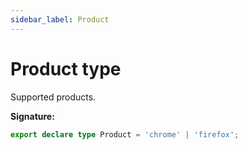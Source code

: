 ```yaml
---
sidebar_label: Product
---
```

# Product type

Supported products.

**Signature:**

```typescript
export declare type Product = 'chrome' | 'firefox';
```
